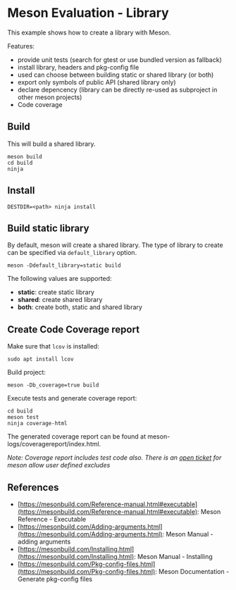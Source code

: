 # Meson Evaluation - Library

This example shows how to create a library with Meson.

Features:
*   provide unit tests (search for gtest or use bundled version as fallback)
*   install library, headers and pkg-config file
*   used can choose between building static or shared library (or both)
*   export only symbols of public API (shared library only)
*   declare depencency (library can be directly re-used as subproject in other meson projects)
*   Code coverage

## Build

This will build a shared library.

    meson build
    cd build
    ninja

## Install

    DESTDIR=<path> ninja install

## Build static library

By default, meson will create a shared library. The type of library to create can be specified via `default_library` option.

    meson -Ddefault_library=static build

The following values are supported:

*   **static**: create static library
*   **shared**: create shared library
*   **both**: create both, static and shared library

## Create Code Coverage report

Make sure that `lcov` is installed:

    sudo apt install lcov

Build project:

    meson -Db_coverage=true build

Execute tests and generate coverage report:

    cd build
    meson test
    ninja coverage-html

The generated coverage report can be found at meson-logs/coveragereport/index.html.

_Note: Coverage report includes test code also. There is an [open ticket](https://github.com/mesonbuild/meson/issues/3287) for meson allow user defined excludes_

## References

*   [https://mesonbuild.com/Reference-manual.html#executable](https://mesonbuild.com/Reference-manual.html#executable): Meson Reference - Executable
*   [https://mesonbuild.com/Adding-arguments.html](https://mesonbuild.com/Adding-arguments.html): Meson Manual - adding arguments 
*   [https://mesonbuild.com/Installing.html](https://mesonbuild.com/Installing.html): Meson Manual - Installing
*   [https://mesonbuild.com/Pkg-config-files.html](https://mesonbuild.com/Pkg-config-files.html): Meson Documentation - Generate pkg-config files
